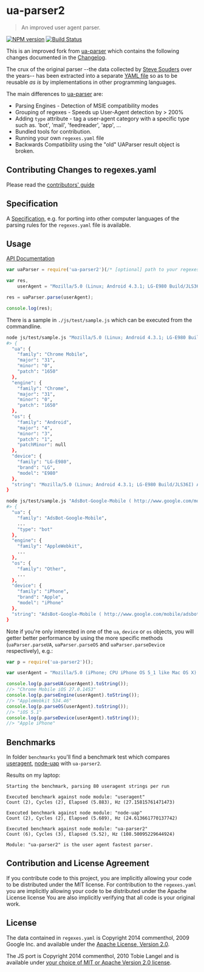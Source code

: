 # ua-parser2

> An improved user agent parser.

[![NPM version](https://badge.fury.io/js/ua-parser2.svg)](https://www.npmjs.com/package/ua-parser2/)
[![Build Status](https://secure.travis-ci.org/commenthol/ua-parser2.svg?branch=master)](https://travis-ci.org/commenthol/ua-parser2)

This is an improved fork from [ua-parser][ua-parser] which contains the following changes documented in the [Changelog][chan].

The crux of the original parser --the data collected by [Steve Souders][stev] over the years-- has been extracted into a separate [YAML file][yaml] so as to be reusable _as is_ by implementations in other programming languages.

The main differences to [ua-parser][ua-parser] are:

* Parsing Engines - Detection of MSIE compatibility modes
* Grouping of regexes - Speeds up User-Agent detection by > 200%
* Adding `type` attribute - tag a user-agent category with a specific type such as. 'bot', 'mail', 'feedreader', 'app', ...
* Bundled tools for contribution.
* Running your own `regexes.yaml` file
* Backwards Compatibility using the "old" UAParser result object is broken.


## Contributing Changes to regexes.yaml

Please read the [contributors' guide][guid]


## Specification

A [Specification][spec], e.g. for porting into other computer languages of the parsing rules for the `regexes.yaml` file is available.


## Usage

[API Documentation][api]

```javascript
var uaParser = require('ua-parser2')(/* [optional] path to your regexes.yaml file */);

var res,
    userAgent = "Mozilla/5.0 (Linux; Android 4.3.1; LG-E980 Build/JLS36I) AppleWebKit/537.36 (KHTML, like Gecko) Chrome/31.0.1650.59 Mobile Safari/537.36";

res = uaParser.parse(userAgent);

console.log(res);
```

There is a sample in `./js/test/sample.js` which can be executed from the commandline.

```bash
node js/test/sample.js "Mozilla/5.0 (Linux; Android 4.3.1; LG-E980 Build/JLS36I) AppleWebKit/537.36 (KHTML, like Gecko) Chrome/31.0.1650.59 Mobile Safari/537.36"
#> {
  "ua": {
    "family": "Chrome Mobile",
    "major": "31",
    "minor": "0",
    "patch": "1650"
  },
  "engine": {
    "family": "Chrome",
    "major": "31",
    "minor": "0",
    "patch": "1650"
  },
  "os": {
    "family": "Android",
    "major": "4",
    "minor": "3",
    "patch": "1",
    "patchMinor": null
  },
  "device": {
    "family": "LG-E980",
    "brand": "LG",
    "model": "E980"
  },
  "string": "Mozilla/5.0 (Linux; Android 4.3.1; LG-E980 Build/JLS36I) AppleWebKit/537.36 (KHTML, like Gecko) Chrome/31.0.1650.59 Mobile Safari/537.36"
}

node js/test/sample.js "AdsBot-Google-Mobile ( http://www.google.com/mobile/adsbot.html) Mozilla (iPhone; U; CPU iPhone OS 3 0 like Mac OS X) AppleWebKit (KHTML, like Gecko)"
#> {
  "ua": {
    "family": "AdsBot-Google-Mobile",
    ...
    "type": "bot"
  },
  "engine": {
    "family": "AppleWebkit",
    ...
  },
  "os": {
    "family": "Other",
    ...
  },
  "device": {
    "family": "iPhone",
    "brand": "Apple",
    "model": "iPhone"
  },
  "string": "AdsBot-Google-Mobile ( http://www.google.com/mobile/adsbot.html) Mozilla (iPhone; U; CPU iPhone OS 3 0 like Mac OS X) AppleWebKit (KHTML, like Gecko)"
}
```

Note if you're only interested in one of the `ua`, `device` or `os` objects, you will getter better performance by using the more specific methods (`uaParser.parseUA`, `uaParser.parseOS` and `uaParser.parseDevice` respectively), e.g.:

```js
var p = require('ua-parser2')();

var userAgent = "Mozilla/5.0 (iPhone; CPU iPhone OS 5_1 like Mac OS X) AppleWebKit/534.46 (KHTML, like Gecko) CriOS/27.0.1453.10 Mobile/9B179 Safari/7534.48.3";

console.log(p.parseUA(userAgent).toString());
//> "Chrome Mobile iOS 27.0.1453"
console.log(p.parseEngine(userAgent).toString());
//> "AppleWebkit 534.46"
console.log(p.parseOS(userAgent).toString());
//> "iOS 5.1"
console.log(p.parseDevice(userAgent).toString());
//> "Apple iPhone"
```


## Benchmarks

In folder `benchmarks` you'll find a benchmark test which compares [useragent][], [node-uap][] with `ua-parser2`.

Results on my laptop:

```
Starting the benchmark, parsing 80 useragent strings per run

Executed benchmark against node module: "useragent"
Count (2), Cycles (2), Elapsed (5.883), Hz (27.15815761471473)

Executed benchmark against node module: "node-uap"
Count (2), Cycles (2), Elapsed (5.689), Hz (24.613661770137742)

Executed benchmark against node module: "ua-parser2"
Count (6), Cycles (3), Elapsed (5.52), Hz (108.50095229644924)

Module: "ua-parser2" is the user agent fastest parser.
```


## Contribution and License Agreement

If you contribute code to this project, you are implicitly allowing your code to be distributed under the MIT license.
For contribution to the `regexes.yaml` you are implicitly allowing your code to be distributed under the Apache License license
You are also implicitly verifying that all code is your original work.


## License

The data contained in `regexes.yaml` is Copyright 2014 commenthol, 2009 Google Inc. and available under the [Apache License, Version 2.0][apac].

The JS port is Copyright 2014 commenthol, 2010 Tobie Langel and is available under [your choice of MIT or Apache Version 2.0 license][lice].

[node]: http://nodejs.org
[stev]: http://stevesouders.com/
[apac]: http://www.apache.org/licenses/LICENSE-2.0
[lice]: LICENSE
[spec]: doc/specification.md
[api]:  js/doc/uaparser.md
[guid]: CONTRIBUTING.md
[chan]: CHANGELOG.md
[yaml]: https://raw.github.com/commenthol/ua-parser2/master/regexes.yaml
[ua-parser]: http://github.com/tobie/ua-parser
[useragent]: https://github.com/3rd-Eden/useragent
[node-uap]: https://github.com/fedot/node-uap
